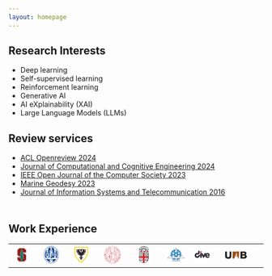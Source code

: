 ```yaml
---
layout: homepage
---
```


## Research Interests  

<!--  **Machine Learning:** -->
 <ul>
  <li>Deep learning</li>
  <li>Self-supervised learning</li>
  <li>Reinforcement learning</li>
  <li>Generative AI</li>
  <li>AI eXplainability (XAI) </li>
  <li>Large Language Models (LLMs) </li>
</ul> 

## Review services 
<ul style="margin:0 0 5px;">
  <li><a href="https://openreview.net/"><autocolor>ACL Openreview 2024</autocolor></a></li>
  <li><a href="http://ojs.bonviewpress.com/index.php/JCCE/index"><autocolor>Journal of Computational and Cognitive Engineering 2024</autocolor></a></li>
  <li><a href="https://www.computer.org/csdl/journal/oj"><autocolor>IEEE Open Journal of the Computer Society 2023</autocolor></a></li>
  <li><a href="https://www.tandfonline.com/journals/umgd20/"><autocolor>Marine Geodesy 2023</autocolor></a></li>
  <li><a href="http://jist.ir/"><autocolor>Journal of Information Systems and Telecommunication 2016</autocolor></a></li>  
</ul>
<br>


## Work Experience 

<table border="0">  
  <tr>
    <td><img src="/assets/img/stanf.png" style="width:80%"></td> 
    <td><img src="/assets/img/lei.png" style="width:70%"></td> 
    <td><img src="/assets/img/dal_logo.png" style="width:70%"></td> 
    <td><img src="/assets/img/padovalogo.png" style="width:70%"></td> 
        <td><img src="/assets/img/br2.png" style="width:70%"></td> 
    <td><img src="/assets/img/ute.jpeg" style="width:90%"></td> 
    <td><img src="/assets/img/dive.jpeg" style="width:70%"></td> 
    <td><img src="/assets/img/uab.png" style="width:70%"></td> 

  </tr> 
</table> 




<!-- Calendly badge widget begin -->
<link href="https://assets.calendly.com/assets/external/widget.css" rel="stylesheet">
<script src="https://assets.calendly.com/assets/external/widget.js" type="text/javascript" async></script>
<script type="text/javascript">window.onload = function() { Calendly.initBadgeWidget({ url: 'https://calendly.com/sadeghi-z/15-minute-meeting-clone', text: 'Schedule time with me', color: '#0069ff', textColor: '#ffffff', branding: undefined }); }</script>
<!-- Calendly badge widget end -->






